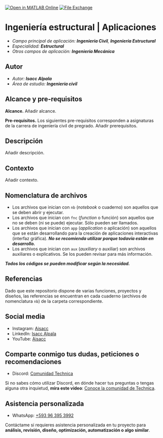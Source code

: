 [![Open in MATLAB Online](https://www.mathworks.com/images/responsive/global/open-in-matlab-online.svg)](https://matlab.mathworks.com/open/github/v1?repo=aisacc/Aplicacion-Civil-DiagramaInteraccion) [![File Exchange](https://www.mathworks.com/matlabcentral/images/matlab-file-exchange.svg)](https://www.mathworks.com/matlabcentral/fileexchange/171149-diagrama-de-interaccion-de-columnas)

# Ingeniería estructural | Aplicaciones
- *Campo principal de aplicación: **Ingeniería Civil**, **Ingeniería Estructural***
- *Especialidad: **Estructural***
- *Otros campos de aplicación: **Ingeniería Mecánica***

## Autor
- *Autor: **Isacc Alpala***
- *Área de estudio: **Ingeniería civil***

## Alcance y pre-requisitos
**Alcance.** Añadir alcance.

**Pre-requisitos.** Los siguientes pre-requisitos corresponden a asignaturas de la carrera de ingeniería civil de pregrado.
Añadir prerequisitos.

## Descripción
Añadir descripción.

## Contexto
Añadir contexto.

## Nomenclatura de archivos
* Los archivos que inician con `nb` (_notebook_ o cuaderno) son aquellos que se deben abrir y ejecutar.
* Los archivos que inician con `fnc` (_function_ o función) son aquellos que no se deben (ni se puede) ejecutar. Sólo pueden ser llamados.
* Los archivos que inician con `app` (_application_ o aplicación) son aquellos que se están desarrollando para la creación de aplicaciones interactivas (interfaz gráfica). _**No se recomienda utilizar porque todavía están en desarrollo.**_
* Los archivos que inician con `aux` (_auxiliary_ o auxiliar) son archivos auxiliares o explicativos. Se los pueden revisar para más información.

 _**Todos los códigos se pueden modificar según la necesidad.**_ 

## Referencias
Dado que este repositorio dispone de varias funciones, proyectos y diseños, las referencias se encuentran en cada cuaderno (archivos de nomenclatura `nb`) de la carpeta correspondiente.

## Social media
- Instagram: [Aisacc](https://www.instagram.com/aisacc.me/)
- LinkedIn: [Isacc Alpala](https://www.linkedin.com/in/isaccalpala/)
- YouTube: [Aisacc](https://www.youtube.com/@aisacc-me/)

## Comparte conmigo tus dudas, peticiones o recomendaciones
- Discord: [Comunidad Technica](https://discord.com/invite/V6MedeXDkA)

Si no sabes cómo utilizar Discord, en dónde hacer tus preguntas o tengas alguna otra inquietud, **mira este vídeo**: [Conoce la comunidad de Technica](www.youtube.com).

## Asistencia personalizada
- WhatsApp: [+593 96 395 3992](https://wa.me/593963953992)

Contáctame si requieres asistencia personalizada en tu proyecto para **análisis, revisión, diseño, optimización, automatización o algo similar**.
